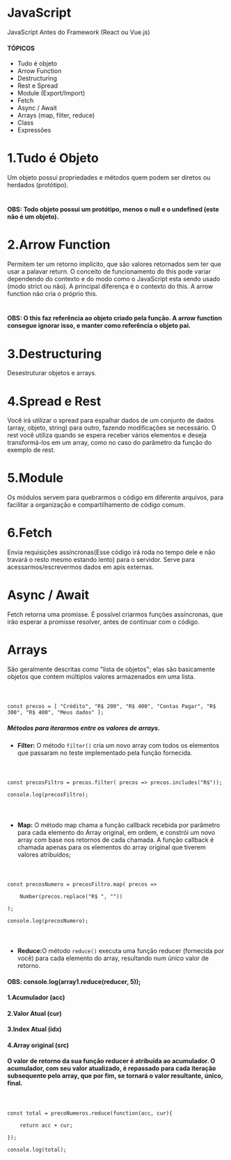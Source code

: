 # JavaScript
JavaScript Antes do Framework (React ou Vue.js)

#### TÓPICOS

<ul>
    <li>Tudo é objeto</li>
    <li>Arrow Function</li>
    <li>Destructuring</li>
    <li>Rest e Spread</li>
    <li>Module (Export/Import)</li>
    <li>Fetch</li>
    <li>Async / Await</li>
    <li>Arrays (map, filter, reduce)</li>
    <li>Class</li>
    <li>Expressões</li>
</ul>

#

# 1.Tudo é Objeto
Um objeto possui propriedades e métodos quem podem ser diretos ou herdados (protótipo).

#
#### OBS: Todo objeto possui um protótipo, menos o null e o undefined (este não é um objeto).
#

# 2.Arrow Function
Permitem ter um retorno implícito, que são valores retornados sem ter que usar a palavar return. O conceito de funcionamento do this pode variar dependendo do contexto e do modo como o JavaScript esta sendo usado (modo strict ou não).
A principal diferença é o contexto do this. A arrow function não cria o próprio this.

#
#### OBS: O this faz referência ao objeto criado pela função. A arrow function consegue ignorar isso, e manter como referência o objeto pai.

#

# 3.Destructuring
Desestruturar objetos e arrays.

#

# 4.Spread e Rest
Você irá utilizar o spread para espalhar dados de um conjunto de dados (array, objeto, string) para outro, fazendo modificações se necessário. O rest você utiliza quando se espera receber vários elementos e deseja transformá-los em um array, como no caso do parâmetro da função do exemplo de rest.
#

# 5.Module
Os módulos servem para quebrarmos o código em diferente arquivos, para facilitar a organização e compartilhamento de código comum.

#

# 6.Fetch
Envia requisições assíncronas(Esse código irá roda no tempo dele e não travará o resto mesmo estando lento) para o servidor. Serve para acessarmos/escrevermos dados em apis externas.

#
# Async / Await
Fetch retorna uma promisse. É possível criarmos funções assíncronas, que irão esperar a promisse resolver, antes de continuar com o código.

#
# Arrays 
São geralmente descritas como "lista de objetos"; elas são basicamente objetos que contem múltiplos valores armazenados em uma lista.
#
<code>
const precos = [ "Crédito", "R$ 200", "R$ 400", "Contas Pagar", "R$ 300", "R$ 400", "Meus dados" ];
</code>

<h5>Métodos para iterarmos entre os valores de arrays.</h5>

<ul>
<li><strong>Filter:</strong> O método <code>filter()</code> cria um novo array com todos os elementos que passaram no teste implementado pela função fornecida. </li>
</ul>

#

<code>
const precosFiltro = precos.filter( precos => precos.includes("R$"));<br>
console.log(precosFiltro);

</code>

#

<ul>
<li><strong>Map:</strong> O método map chama a função callback recebida por parâmetro para cada elemento do Array original, em ordem, e constrói um novo array com base nos retornos de cada chamada. A função callback é chamada apenas para os elementos do array original que tiverem valores atribuídos;</li>
</ul>

#

<code>
const precosNumero = precosFiltro.map( precos => <br>
    Number(precos.replace("R$ ", ""))<br>
);<br>
console.log(precosNumero);

</code>

#

<ul>
<li><strong>Reduce:</strong>O método <code>reduce()</code> executa uma função reducer (fornecida por você) para cada elemento do array, resultando num único valor de retorno.
</li>
</ul>

#### OBS: console.log(array1.reduce(reducer, 5));
#### 1.Acumulador (acc)
#### 2.Valor Atual (cur)
#### 3.Index Atual (idx)
#### 4.Array original (src)
#### O valor de retorno da sua função reducer é atribuída ao acumulador. O acumulador, com seu valor atualizado, é repassado para cada iteração subsequente pelo array, que por fim, se tornará o valor resultante, único, final.

#

<code>
const total = precoNumeros.reduce(function(acc, cur){<br>
    return acc + cur;<br>
});<br>
console.log(total);

</code>
